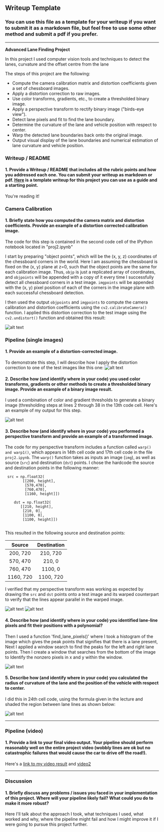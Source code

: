 ## Writeup Template

### You can use this file as a template for your writeup if you want to submit it as a markdown file, but feel free to use some other method and submit a pdf if you prefer.

---

**Advanced Lane Finding Project**

In this project I used computer vision tools and techniques to detect the lanes, curvature and the offset centre from the lane

The steps of this project are the following:

* Compute the camera calibration matrix and distortion coefficients given a set of chessboard images.
* Apply a distortion correction to raw images.
* Use color transforms, gradients, etc., to create a thresholded binary image.
* Apply a perspective transform to rectify binary image ("birds-eye view").
* Detect lane pixels and fit to find the lane boundary.
* Determine the curvature of the lane and vehicle position with respect to center.
* Warp the detected lane boundaries back onto the original image.
* Output visual display of the lane boundaries and numerical estimation of lane curvature and vehicle position.

[//]: # (Image References)



[image1]: ./output_images/undistort_result_chessboard.jpg "Undistorted"
[image2]: ./output_images/undistort_result_Img.jpg "Undistorted"
[image3]: ./output_images/Combin_s_Grad_thresh.jpg "Binary Example"
[image4]: ./output_images/Birdseye.jpg "Birds Eye"
[image7]: ./output_images/BirdsEye_Combin_binary.jpg "Birds Eye Binary"
[image5]: ./output_images/Lane_Pixels.jpg "Lane Pixels"
[image6]: ./output_images/Final_image.jpg "Final Image"
[video1]: ./project_video_output.mp4 "Output video"
[video2]: ./challenge_video_output.mp4 "Output video challenge"
[video3]: ./Harder_challenge_video_output.mp4 "Output video Harder"


### Writeup / README

#### 1. Provide a Writeup / README that includes all the rubric points and how you addressed each one.  You can submit your writeup as markdown or pdf.  [Here](https://github.com/udacity/CarND-Advanced-Lane-Lines/blob/master/writeup_template.md) is a template writeup for this project you can use as a guide and a starting point.  

You're reading it!

### Camera Calibration

#### 1. Briefly state how you computed the camera matrix and distortion coefficients. Provide an example of a distortion corrected calibration image.

The code for this step is contained in the second code cell of the IPython notebook located in "proj2.ipynb" 

I start by preparing "object points", which will be the (x, y, z) coordinates of the chessboard corners in the world. Here I am assuming the chessboard is fixed on the (x, y) plane at z=0, such that the object points are the same for each calibration image.  Thus, `objp` is just a replicated array of coordinates, and `objpoints` will be appended with a copy of it every time I successfully detect all chessboard corners in a test image.  `imgpoints` will be appended with the (x, y) pixel position of each of the corners in the image plane with each successful chessboard detection.  

I then used the output `objpoints` and `imgpoints` to compute the camera calibration and distortion coefficients using the `cv2.calibrateCamera()` function.  I applied this distortion correction to the test image using the `cv2.undistort()` function and obtained this result: 

![alt text][image1]

### Pipeline (single images)

#### 1. Provide an example of a distortion-corrected image.

To demonstrate this step, I will describe how I apply the distortion correction to one of the test images like this one:
![alt text][image2]

#### 2. Describe how (and identify where in your code) you used color transforms, gradients or other methods to create a thresholded binary image.  Provide an example of a binary image result.

I used a combination of color and gradient thresholds to generate a binary image (thresholding steps at lines 2 through 38 in the 13th code cell.  Here's an example of my output for this step. 

![alt text][image3]

#### 3. Describe how (and identify where in your code) you performed a perspective transform and provide an example of a transformed image.

The code for my perspective transform includes a function called `warp() and warp1()`, which appears in 14th cell code and 17th cell code in the file `proj2.ipynb`.  The `warp()` function takes as inputs an image (`img`), as well as source (`src`) and destination (`dst`) points.  I chose the hardcode the source and destination points in the following manner:

```
 src = np.float32(
        [[200, height],
         [570,470],
         [760,470],
         [1160, height]])
    
    dst = np.float32(
       [[210, height],
        [210, 0], 
        [1100, 0],  
        [1100, height]])
    
```

This resulted in the following source and destination points:

| Source        | Destination   | 
|:-------------:|:-------------:| 
| 200, 720      | 210, 720      | 
| 570, 470      | 210, 0        |
| 760, 470      | 1100, 0       |
| 1160, 720     | 1100, 720     |

I verified that my perspective transform was working as expected by drawing the `src` and `dst` points onto a test image and its warped counterpart to verify that the lines appear parallel in the warped image.

![alt text][image4]
![alt text][image7]

#### 4. Describe how (and identify where in your code) you identified lane-line pixels and fit their positions with a polynomial?

Then I used a function 'find_lane_pixels()' where I took a histogram of the image which gives the peak points that signifies that there is a lane present, Next I applied a window search to find the peaks for the left and right lane points. Then I create a window that searches from the bottom of the image to Identify the nonzero pixels in x and y within the window. 

![alt text][image5]

#### 5. Describe how (and identify where in your code) you calculated the radius of curvature of the lane and the position of the vehicle with respect to center.

I did this in 24th cell code, using the formula given in the lecture and shaded the region between lane lines as shown below:

![alt text][image6]

---

### Pipeline (video)

#### 1. Provide a link to your final video output.  Your pipeline should perform reasonably well on the entire project video (wobbly lines are ok but no catastrophic failures that would cause the car to drive off the road!).

Here's a [link to my video result](./project_video_output.mp4)
and [video2]


---

### Discussion

#### 1. Briefly discuss any problems / issues you faced in your implementation of this project.  Where will your pipeline likely fail?  What could you do to make it more robust?

Here I'll talk about the approach I took, what techniques I used, what worked and why, where the pipeline might fail and how I might improve it if I were going to pursue this project further.  
